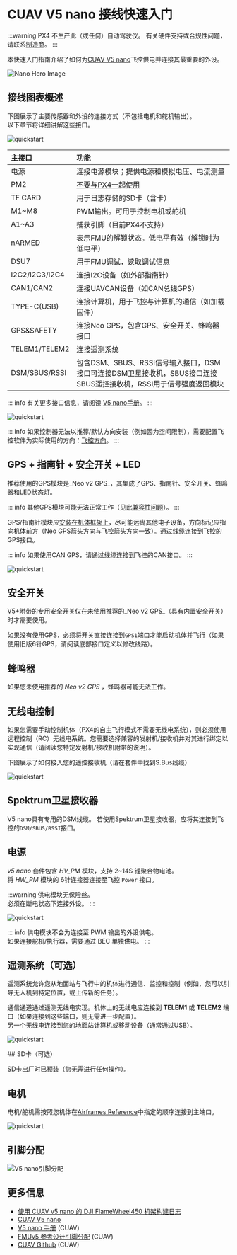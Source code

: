 # CUAV V5 nano 接线快速入门

:::warning
PX4 不生产此（或任何）自动驾驶仪。
有关硬件支持或合规性问题，请联系[制造商](https://store.cuav.net/)。
:::

本快速入门指南介绍了如何为[CUAV V5 nano](../flight_controller/cuav_v5_nano.md)飞控供电并连接其最重要的外设。

![Nano Hero Image](../../assets/flight_controller/cuav_v5_nano/v5_nano_01.png)

## 接线图表概述

下图展示了主要传感器和外设的连接方式（不包括电机和舵机输出）。  
以下章节将详细讲解这些接口。

![quickstart](../../assets/flight_controller/cuav_v5_nano/connection/v5_nano_quickstart_02.png)

| 主接口         | 功能                                                                                                                                                                                                 |
| :------------- | :--------------------------------------------------------------------------------------------------------------------------------------------------------------------------------------------------- |
| 电源           | 连接电源模块；提供电源和模拟电压、电流测量                                                                                                                                                           |
| PM2            | [不要与PX4一起使用](../flight_controller/cuav_v5_nano.md#compatibility_pm2)                                                                                                                          |
| TF CARD        | 用于日志存储的SD卡（含卡）                                                                                                                                                                           |
| M1~M8          | PWM输出。可用于控制电机或舵机                                                                                                                                                                        |
| A1~A3          | 捕获引脚（目前PX4不支持）                                                                                                                                                                            |
| nARMED         | 表示FMU的解锁状态。低电平有效（解锁时为低电平）                                                                                                                                                      |
| DSU7           | 用于FMU调试，读取调试信息                                                                                                                                                                            |
| I2C2/I2C3/I2C4 | 连接I2C设备（如外部指南针）                                                                                                                                                                          |
| CAN1/CAN2      | 连接UAVCAN设备（如CAN总线GPS）                                                                                                                                                                       |
| TYPE-C(USB)    | 连接计算机，用于飞控与计算机的通信（如加载固件）                                                                                                                                                     |
| GPS&SAFETY     | 连接Neo GPS，包含GPS、安全开关、蜂鸣器接口                                                                                                                                                           |
| TELEM1/TELEM2  | 连接遥测系统                                                                                                                                                                                         |
| DSM/SBUS/RSSI  | 包含DSM、SBUS、RSSI信号输入接口，DSM接口可连接DSM卫星接收机，SBUS接口连接SBUS遥控接收机，RSSI用于信号强度返回模块 |

::: info
有关更多接口信息，请阅读 [V5 nano手册](http://manual.cuav.net/V5-nano.pdf)。
:::

![quickstart](../../assets/flight_controller/cuav_v5_nano/connection/v5_nano_quickstart_03.png)

::: info
如果控制器无法以推荐/默认方向安装（例如因为空间限制），需要配置飞控软件为实际使用的方向：[飞控方向](../gps_compass/rtk_gps.md)。
:::

## GPS + 指南针 + 安全开关 + LED

推荐使用的GPS模块是_Neo v2 GPS_，其集成了GPS、指南针、安全开关、蜂鸣器和LED状态灯。

::: info
其他GPS模块可能无法正常工作（见[此兼容性问题](../flight_controller/cuav_v5_nano.md#compatibility_gps)）。
:::

GPS/指南针模块应[安装在机体框架上](../assembly/mount_gps_compass.md)，尽可能远离其他电子设备，方向标记应指向机体前方（Neo GPS箭头方向与飞控箭头方向一致）。通过线缆连接到飞控的GPS接口。

::: info
如果使用CAN GPS，请通过线缆连接到飞控的CAN接口。
:::

![quickstart](../../assets/flight_controller/cuav_v5_nano/connection/v5_nano_quickstart_04.png)

## 安全开关

V5+附带的专用安全开关仅在未使用推荐的_Neo v2 GPS_（具有内置安全开关）时才需要使用。

如果没有使用GPS，必须将开关直接连接到`GPS1`端口才能启动机体并飞行（如果使用旧版6针GPS，请阅读底部接口定义以修改线路）。

## 蜂鸣器

如果您未使用推荐的 _Neo v2 GPS_ ，蜂鸣器可能无法工作。

## 无线电控制

如果您需要手动控制机体（PX4的自主飞行模式不需要无线电系统），则必须使用远程控制（RC）无线电系统。您需要选择兼容的发射机/接收机并对其进行绑定以实现通信（请阅读您特定发射机/接收机附带的说明）。

下图展示了如何接入您的遥控接收机（请在套件中找到S.Bus线缆）

![quickstart](../../assets/flight_controller/cuav_v5_nano/connection/v5_nano_quickstart_05.png)

## Spektrum卫星接收器

V5 nano具有专用的DSM线缆。
若使用Spektrum卫星接收器，应将其连接到飞控的`DSM/SBUS/RSSI`接口。

## 电源

_v5 nano_ 套件包含 _HV_PM_ 模块，支持 2~14S 锂聚合物电池。  
将 _HW_PM_ 模块的 6针连接器连接至飞控 `Power` 接口。

:::warning
供电模块无保险丝。  
必须在断电状态下连接外设。
:::

![quickstart](../../assets/flight_controller/cuav_v5_nano/connection/v5_nano_quickstart_06.png)

::: info
供电模块不会为连接至 PWM 输出的外设供电。  
如果连接舵机/执行器，需要通过 BEC 单独供电。
:::

## 遥测系统（可选）

遥测系统允许您从地面站与飞行中的机体进行通信、监控和控制（例如，您可以引导无人机到特定位置，或上传新的任务）。

通信通道通过遥测无线电实现。机体上的无线电应连接到 **TELEM1** 或 **TELEM2** 端口（如果连接到这些端口，则无需进一步配置）。  
另一个无线电连接到您的地面站计算机或移动设备（通常通过USB）。

![quickstart](../../assets/flight_controller/cuav_v5_nano/connection/v5_nano_quickstart_07.png)

<a id="sd_card"></a>## SD卡（可选）

[SD卡](../getting_started/px4_basic_concepts.md#sd-cards-removable-memory)出厂时已预装（您无需进行任何操作）。

## 电机

电机/舵机需按照您机体在[Airframes Reference](../airframes/airframe_reference.md)中指定的顺序连接到主端口。

![quickstart](../../assets/flight_controller/cuav_v5_nano/connection/v5_nano_quickstart_06.png)

## 引脚分配

![V5 nano引脚分配](../../assets/flight_controller/cuav_v5_nano/v5_nano_pinouts.png)

## 更多信息

- [使用 CUAV v5 nano 的 DJI FlameWheel450 机架构建日志](../frames_multicopter/dji_f450_cuav_5nano.md)
- [CUAV V5 nano](../flight_controller/cuav_v5_nano.md)
- [V5 nano 手册](http://manual.cuav.net/V5-nano.pdf) (CUAV)
- [FMUv5 参考设计引脚分配](https://docs.google.com/spreadsheets/d/1-n0__BYDedQrc_2NHqBenG1DNepAgnHpSGglke-QQwY/edit#gid=912976165) (CUAV)
- [CUAV Github](https://github.com/cuav) (CUAV)